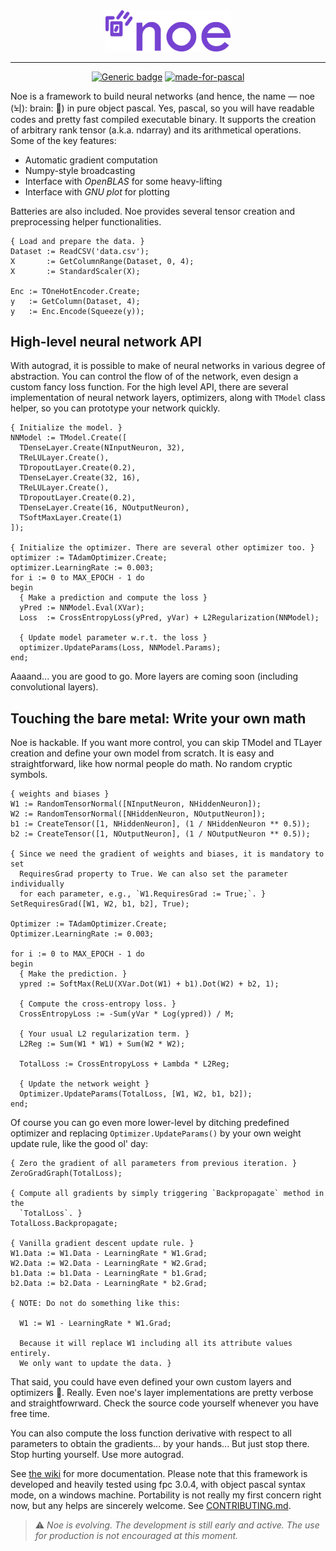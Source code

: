 <div align="center">
<img src="assets/raster/logo-light.png" alt="logo" width="200px"></img>
</div>

***

<div align="center">
  
[![Generic badge](https://img.shields.io/badge/license-MIT-blue.svg)](https://shields.io/)
[![made-for-pascal](https://img.shields.io/badge/Made%20for-object%20pascal-7642d2.svg)](https://code.visualstudio.com/)

</div>

Noe is a framework to build neural networks (and hence, the name — noe (뇌): brain: 🧠) in pure object pascal. Yes, pascal, so you will have readable codes and pretty fast compiled executable binary. It supports the creation of arbitrary rank tensor (a.k.a. ndarray) and its arithmetical operations. Some of the key features:
- Automatic gradient computation
- Numpy-style broadcasting
- Interface with *OpenBLAS* for some heavy-lifting
- Interface with *GNU plot* for plotting

Batteries are also included. Noe provides several tensor creation and preprocessing helper functionalities.

```delphi
{ Load and prepare the data. }
Dataset := ReadCSV('data.csv');
X       := GetColumnRange(Dataset, 0, 4);
X       := StandardScaler(X);

Enc := TOneHotEncoder.Create;    
y   := GetColumn(Dataset, 4);
y   := Enc.Encode(Squeeze(y));
```

## High-level neural network API
With autograd, it is possible to make of neural networks in various degree of abstraction. You can control the flow of of the network, even design a custom fancy loss function. For the high level API, there are several implementation of neural network layers, optimizers, along with `TModel` class helper, so you can prototype your network quickly.
```delphi
{ Initialize the model. }
NNModel := TModel.Create([
  TDenseLayer.Create(NInputNeuron, 32),
  TReLULayer.Create(),
  TDropoutLayer.Create(0.2),
  TDenseLayer.Create(32, 16),
  TReLULayer.Create(),
  TDropoutLayer.Create(0.2),
  TDenseLayer.Create(16, NOutputNeuron),
  TSoftMaxLayer.Create(1)
]);

{ Initialize the optimizer. There are several other optimizer too. }
optimizer := TAdamOptimizer.Create;
optimizer.LearningRate := 0.003;
for i := 0 to MAX_EPOCH - 1 do
begin
  { Make a prediction and compute the loss }
  yPred := NNModel.Eval(XVar);
  Loss  := CrossEntropyLoss(yPred, yVar) + L2Regularization(NNModel);
  
  { Update model parameter w.r.t. the loss }
  optimizer.UpdateParams(Loss, NNModel.Params);
end;
```
Aaaand... you are good to go. More layers are coming soon (including convolutional layers).

## Touching the bare metal: Write your own math
Noe is hackable. If you want more control, you can skip TModel and TLayer creation and define your own model from scratch. It is easy and straightforward, like how normal people do math. No random cryptic symbols.
```delphi
{ weights and biases }
W1 := RandomTensorNormal([NInputNeuron, NHiddenNeuron]);
W2 := RandomTensorNormal([NHiddenNeuron, NOutputNeuron]);
b1 := CreateTensor([1, NHiddenNeuron], (1 / NHiddenNeuron ** 0.5));
b2 := CreateTensor([1, NOutputNeuron], (1 / NOutputNeuron ** 0.5)); 

{ Since we need the gradient of weights and biases, it is mandatory to set
  RequiresGrad property to True. We can also set the parameter individually
  for each parameter, e.g., `W1.RequiresGrad := True;`. }
SetRequiresGrad([W1, W2, b1, b2], True);

Optimizer := TAdamOptimizer.Create;
Optimizer.LearningRate := 0.003;

for i := 0 to MAX_EPOCH - 1 do
begin
  { Make the prediction. }
  ypred := SoftMax(ReLU(XVar.Dot(W1) + b1).Dot(W2) + b2, 1);

  { Compute the cross-entropy loss. }
  CrossEntropyLoss := -Sum(yVar * Log(ypred)) / M;

  { Your usual L2 regularization term. }
  L2Reg := Sum(W1 * W1) + Sum(W2 * W2);

  TotalLoss := CrossEntropyLoss + Lambda * L2Reg;

  { Update the network weight }
  Optimizer.UpdateParams(TotalLoss, [W1, W2, b1, b2]);
end;
```

Of course you can go even more lower-level by ditching predefined optimizer and replacing `Optimizer.UpdateParams()` by your own weight update rule, like the good ol' day:
```delphi
{ Zero the gradient of all parameters from previous iteration. }
ZeroGradGraph(TotalLoss);

{ Compute all gradients by simply triggering `Backpropagate` method in the 
  `TotalLoss`. }
TotalLoss.Backpropagate;

{ Vanilla gradient descent update rule. }
W1.Data := W1.Data - LearningRate * W1.Grad;
W2.Data := W2.Data - LearningRate * W2.Grad;
b1.Data := b1.Data - LearningRate * b1.Grad;
b2.Data := b2.Data - LearningRate * b2.Grad;

{ NOTE: Do not do something like this:
  
  W1 := W1 - LearningRate * W1.Grad;
  
  Because it will replace W1 including all its attribute values entirely.
  We only want to update the data. }
```
That said, you could have even defined your own custom layers and optimizers :metal:. Really. Even noe's layer implementations are pretty verbose and straightfowrward. Check the source code yourself whenever you have free time.

You can also compute the loss function derivative with respect to all parameters to obtain the gradients... by your hands... But just stop there. Stop hurting yourself. Use more autograd.

See [the wiki](https://github.com/ariaghora/noe/wiki) for more documentation. Please note that this framework is developed and heavily tested using fpc 3.0.4, with object pascal syntax mode, on a windows machine. Portability is not really my first concern right now, but any helps are sincerely welcome. See [CONTRIBUTING.md](CONTRIBUTING.md).

>:warning: *Noe is evolving. The development is still early and active. The use for production is not encouraged at this moment.*
